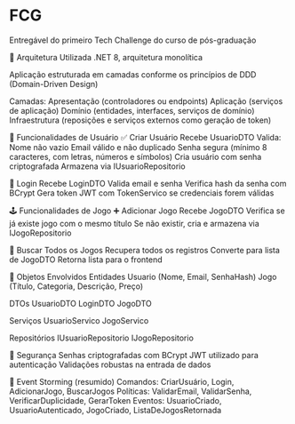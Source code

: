 # FCG
Entregável do primeiro Tech Challenge do curso de pós-graduação


🧱 Arquitetura Utilizada
.NET 8, arquitetura monolítica

Aplicação estruturada em camadas conforme os princípios de DDD (Domain-Driven Design)

Camadas:
Apresentação (controladores ou endpoints)
Aplicação (serviços de aplicação)
Domínio (entidades, interfaces, serviços de domínio)
Infraestrutura (reposições e serviços externos como geração de token)

🧍 Funcionalidades de Usuário
✅ Criar Usuário
Recebe UsuarioDTO
Valida:
Nome não vazio
Email válido e não duplicado
Senha segura (mínimo 8 caracteres, com letras, números e símbolos)
Cria usuário com senha criptografada
Armazena via IUsuarioRepositorio

🔐 Login
Recebe LoginDTO
Valida email e senha
Verifica hash da senha com BCrypt
Gera token JWT com TokenServico se credenciais forem válidas

🕹️ Funcionalidades de Jogo
➕ Adicionar Jogo
Recebe JogoDTO
Verifica se já existe jogo com o mesmo título
Se não existir, cria e armazena via IJogoRepositorio

🔎 Buscar Todos os Jogos
Recupera todos os registros
Converte para lista de JogoDTO
Retorna lista para o frontend

🧩 Objetos Envolvidos
Entidades
Usuario (Nome, Email, SenhaHash)
Jogo (Título, Categoria, Descrição, Preço)

DTOs
UsuarioDTO
LoginDTO
JogoDTO

Serviços
UsuarioServico
JogoServico

Repositórios
IUsuarioRepositorio
IJogoRepositorio

🔐 Segurança
Senhas criptografadas com BCrypt
JWT utilizado para autenticação
Validações robustas na entrada de dados

🔄 Event Storming (resumido)
Comandos: CriarUsuário, Login, AdicionarJogo, BuscarJogos
Políticas: ValidarEmail, ValidarSenha, VerificarDuplicidade, GerarToken
Eventos: UsuarioCriado, UsuarioAutenticado, JogoCriado, ListaDeJogosRetornada

